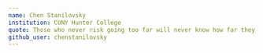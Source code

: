 ```yaml
---
name: Chen Stanilovsky
institution: CUNY Hunter College
quote: Those who never risk going too far will never know how far they can get.
github_user: chenstanilovsky
---
```

